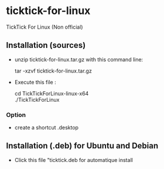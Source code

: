 # ticktick-for-linux
TickTick For Linux (Non official)

## Installation (sources)
- unzip ticktick-for-linux.tar.gz with this command line:

    tar -xzvf ticktick-for-linux.tar.gz
    
- Execute this file :

    cd TickTickForLinux-linux-x64<br/>
    ./TickTickForLinux
### Option
- create a shortcut .desktop

## Installation (.deb) for Ubuntu and Debian
- Click this file "ticktick.deb for automatique install

    

